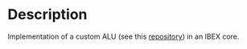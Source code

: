# Description

Implementation of a custom ALU (see this [repository](https://github.com/awongng/PE)) in an IBEX core.
